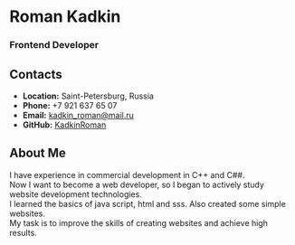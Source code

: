 # __Roman Kadkin__

### Frontend Developer

## __Contacts__
- __Location:__ Saint-Petersburg, Russia
- __Phone:__ +7 921 637 65 07
- __Email:__ kadkin_roman@mail.ru
- __GitHub:__ [KadkinRoman](https://github.com/KadkinRoman/)

## __About Me__
I have experience in commercial development in C++ and C##.  
Now I want to become a web developer, so I began to actively study website development technologies.  
I learned the basics of java script, html and sss. Also created some simple websites.  
My task is to improve the skills of creating websites and achieve high results.
